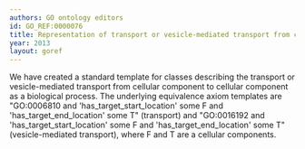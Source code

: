 ```yaml
--- 
authors: GO ontology editors
id: GO_REF:0000076
title: Representation of transport or vesicle-mediated transport from cell component to cell component as biological process in the Gene Ontology
year: 2013
layout: goref
---
```


We have created a standard template for classes describing the transport or vesicle-mediated transport from cellular component to cellular component as a biological process. The underlying equivalence axiom templates are "GO:0006810 and 'has_target_start_location' some F and 'has_target_end_location' some T" (transport) and "GO:0016192 and 'has_target_start_location' some F and 'has_target_end_location' some T" (vesicle-mediated transport), where F and T are a cellular components.
